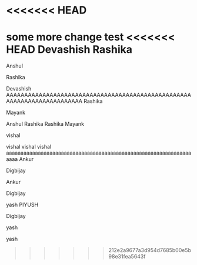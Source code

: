<<<<<<< HEAD
=======
some more change
test
<<<<<<< HEAD
Devashish
Rashika
=======





Anshul

Rashika



Devashish  AAAAAAAAAAAAAAAAAAAAAAAAAAAAAAAAAAAAAAAAAAAAAAAAAAAAAAAAAAAAAAAAAAAAAAAA
Rashika


Mayank

Anshul
Rashika
Rashika
Mayank



vishal 


vishal vishal vishal  aaaaaaaaaaaaaaaaaaaaaaaaaaaaaaaaaaaaaaaaaaaaaaaaaaaaaaaaaaaaaaaaaaaa
Ankur

Digbijay

Ankur





Digbijay

yash
PIYUSH


Digbijay


yash

yash
>>>>>>> 212e2a9677a3d954d7685b00e5b98e31fea5643f
